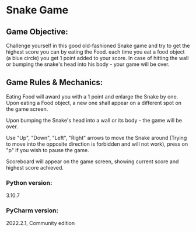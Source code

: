 # Snake Game

## Game Objective:
Challenge yourself in this good old-fashioned Snake game and try to get the highest score you can by eating the Food.
each time you eat a food object (a blue circle) you get 1 point added to your score.
In case of hitting the wall or bumping the snake's head into his body - your game will be over.

## Game Rules & Mechanics:
Eating Food will award you with a 1 point and enlarge the Snake by one.
Upon eating a Food object, a new one shall appear on a different spot on the game screen.

Upon bumping the Snake's head into a wall or its body - the game will be over.

Use "Up", "Down", "Left", "Right" arrows to move the Snake around (Trying to move into the opposite direction is forbidden
and will not work), press on "p" if you wish to pause the game.

Scoreboard will appear on the game screen, showing current score and highest score achieved.



### Python version:
3.10.7
### PyCharm version:
2022.2.1, Community edition
